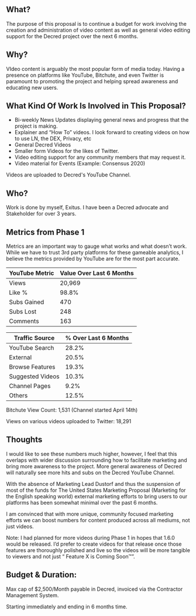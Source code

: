 ## What?
The purpose of this proposal is to continue a budget for work involving the creation and administration of video content as well as general video editing support for the Decred project over the next 6 months.

## Why?

VIdeo content is arguably the most popular form of media today. Having a presence on platforms like YouTube, Bitchute, and even Twitter is paramount to promoting the project and helping spread awareness and educating new users.


## What Kind Of Work Is Involved in This Proposal?

- Bi-weekly News Updates displaying general news and progress that the project is making.
- Explainer and “How To” videos. I look forward to creating videos on how to use LN, the DEX, Privacy, etc
- General Decred Videos
- Smaller form Videos for the likes of Twitter.
- Video editing support for any community members that may request it.
- Video material for Events (Example: Consensus 2020)

Videos are uploaded to Decred's YouTube Channel.

## Who?

Work is done by myself, Exitus. I have been a Decred advocate and Stakeholder for over 3 years.


## Metrics from Phase 1

Metrics are an important way to gauge what works and what doesn’t work. While we have to trust 3rd party platforms for these gameable analytics, I believe the metrics provided by YouTube are for the most part accurate.

| YouTube Metric| Value Over Last 6 Months |
|-------------|---------|
| Views       | 20,969  |
| Like %      | 98.8%   |
| Subs Gained | 470     |
| Subs Lost   | 248     |
| Comments    | 163     |

| Traffic Source   |   % Over Last 6 Months    |
|------------------|-------|
| YouTube Search   | 28.2% |
| External         | 20.5% |
| Browse Features  | 19.3% |
| Suggested Videos | 10.3% |
| Channel Pages    | 9.2%  |
| Others           | 12.5% |

Bitchute View Count: 1,531 (Channel started April 14th)

Views on various videos uploaded to Twitter: 18,291 

## Thoughts

I would like to see these numbers much higher, however, I feel that this overlaps with wider discussion surrounding how to facilitate marketing and bring more awareness to the project. More general awareness of Decred will naturally see more hits and subs on the Decred YouTube Channel.

With the absence of Marketing Lead Dustorf and thus the suspension of most of the funds for The United States Marketing Proposal (Marketing for the English speaking world) external marketing efforts to bring users to our platforms has been somewhat minimal over the past 6 months.

I am convinced that with more unique, community focused marketing efforts we can boost numbers for content produced across all mediums, not just videos.

Note: I had planned for more videos during Phase 1 in hopes that 1.6.0 would be released. I’d prefer to create videos for that release once those features are thoroughly polished and live so the videos will be more tangible to viewers and not just “ Feature X is Coming Soon™”.

## Budget & Duration:

Max cap of $2,500/Month payable in Decred, invoiced via the Contractor Management System. 

Starting immediately and ending in 6 months time.

